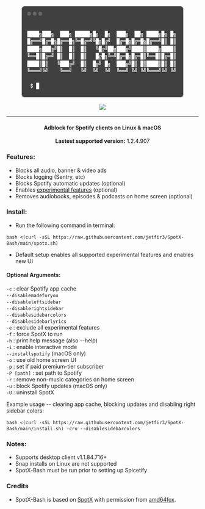   <p align="center">
  <a href="https://github.com/jetfir3/SpotX-Bash"><img src="https://raw.githubusercontent.com/jetfir3/SpotX-Bash/main/.github/images/banner-logo.png" />
</p>

<p align="center">        
      <a href="https://t.me/SpotxCommunity"><img src="https://raw.githubusercontent.com/amd64fox/SpotX/main/.github/Pic/Shields/SpotX_Community.svg"></a>
      </p>

 ***     

<center>
    <h4 align="center">Adblock for Spotify clients on Linux & macOS</h4>
    <p align="center">
        <strong>Lastest supported version:</strong> 1.2.4.907
    </p> 
</center>

### Features:

- Blocks all audio, banner & video ads
- Blocks logging (Sentry, etc)
- Blocks Spotify automatic updates (optional)
- Enables [experimental features](https://github.com/SpotX-CLI/SpotX-Win/discussions/50) (optional)
- Removes audiobooks, episodes & podcasts on home screen (optional)

### Install:

- Run the following command in terminal:
```
bash <(curl -sSL https://raw.githubusercontent.com/jetfir3/SpotX-Bash/main/spotx.sh)
```
- Default setup enables all supported experimental features and enables new UI

#### Optional Arguments:
`-c`        : clear Spotify app cache  
`--disablemadeforyou`  
`--disableleftsidebar`  
`--disablerightsidebar`  
`--disablesidebarcolors`  
`--disablesidebarlyrics`  
`-e`        : exclude all experimental features  
`-f`        : force SpotX to run  
`-h`        : print help message (also --help)  
`-i`        : enable interactive mode  
`--installspotify` (macOS only)  
`-o`        : use old home screen UI  
`-p`        : set if paid premium-tier subscriber  
`-P [path]` : set path to Spotify  
`-r`        : remove non-music categories on home screen  
`-u`        : block Spotify updates (macOS only)  
`-U`        : uninstall SpotX  

Example usage -- clearing app cache, blocking updates and disabling right sidebar colors:
```
bash <(curl -sSL https://raw.githubusercontent.com/jetfir3/SpotX-Bash/main/install.sh) -cru --disablesidebarcolors
```

### Notes:

- Supports desktop client v1.1.84.716+
- Snap installs on Linux are not supported
- SpotX-Bash must be run prior to setting up Spicetify

### Credits

- SpotX-Bash is based on [SpotX](https://github.com/amd64fox/spotx) with permission from [amd64fox](https://github.com/amd64fox/).
